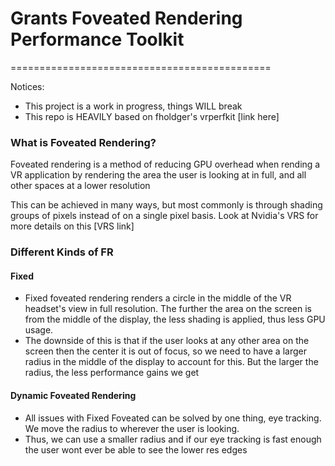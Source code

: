 # Grants Foveated Rendering Performance Toolkit
=============================================

Notices: 
- This project is a work in progress, things WILL break
- This repo is HEAVILY based on fholdger's vrperfkit [link here]

### What is Foveated Rendering?

Foveated rendering is a method of reducing GPU overhead when rending a VR application by rendering the area the user is looking at in full, and all other spaces at a lower resolution

This can be achieved in many ways, but most commonly is through shading groups of pixels instead of on a single pixel basis. Look at Nvidia's VRS for more details on this [VRS link]

### Different Kinds of FR 

#### Fixed 
- Fixed foveated rendering renders a circle in the middle of the VR headset's view in full resolution. The further the area on the screen is from the middle of the display, the less shading is applied, thus less GPU usage.
- The downside of this is that if the user looks at any other area on the screen then the center it is out of focus, so we need to have a larger radius in the middle of the display to account for this. But the larger the radius, the less performance gains we get

#### Dynamic Foveated Rendering
- All issues with Fixed Foveated can be solved by one thing, eye tracking. We move the radius to wherever the user is looking.
- Thus, we can use a smaller radius and if our eye tracking is fast enough the user wont ever be able to see the lower res edges
